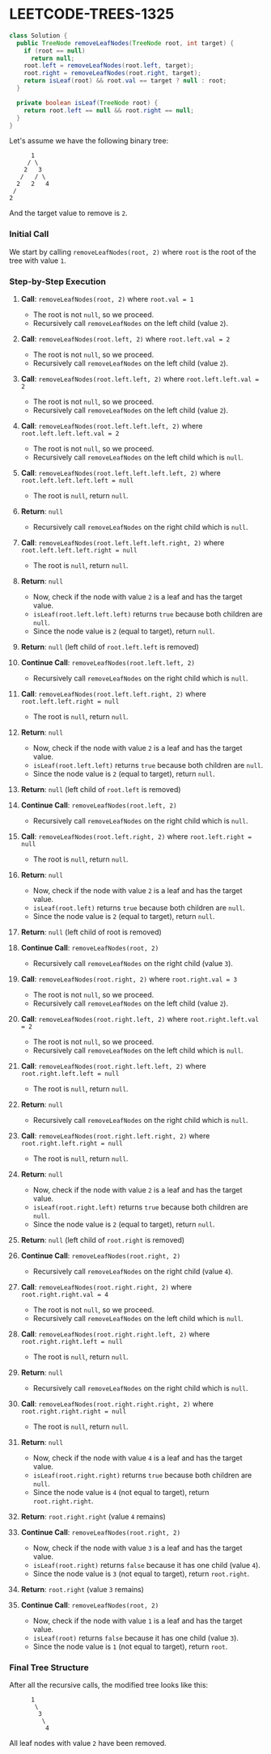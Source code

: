 # LEETCODE-TREES-1325
```java
class Solution {
  public TreeNode removeLeafNodes(TreeNode root, int target) {
    if (root == null)
      return null;
    root.left = removeLeafNodes(root.left, target);
    root.right = removeLeafNodes(root.right, target);
    return isLeaf(root) && root.val == target ? null : root;
  }

  private boolean isLeaf(TreeNode root) {
    return root.left == null && root.right == null;
  }
}
```

Let's assume we have the following binary tree:

```
      1
     / \
    2   3
   /   / \
  2   2   4
 / 
2
```

And the target value to remove is `2`.

### Initial Call

We start by calling `removeLeafNodes(root, 2)` where `root` is the root of the tree with value `1`.

### Step-by-Step Execution

1. **Call**: `removeLeafNodes(root, 2)` where `root.val = 1`
   - The root is not `null`, so we proceed.
   - Recursively call `removeLeafNodes` on the left child (value `2`).

2. **Call**: `removeLeafNodes(root.left, 2)` where `root.left.val = 2`
   - The root is not `null`, so we proceed.
   - Recursively call `removeLeafNodes` on the left child (value `2`).

3. **Call**: `removeLeafNodes(root.left.left, 2)` where `root.left.left.val = 2`
   - The root is not `null`, so we proceed.
   - Recursively call `removeLeafNodes` on the left child (value `2`).

4. **Call**: `removeLeafNodes(root.left.left.left, 2)` where `root.left.left.left.val = 2`
   - The root is not `null`, so we proceed.
   - Recursively call `removeLeafNodes` on the left child which is `null`.

5. **Call**: `removeLeafNodes(root.left.left.left.left, 2)` where `root.left.left.left.left = null`
   - The root is `null`, return `null`.

6. **Return**: `null`
   - Recursively call `removeLeafNodes` on the right child which is `null`.

7. **Call**: `removeLeafNodes(root.left.left.left.right, 2)` where `root.left.left.left.right = null`
   - The root is `null`, return `null`.

8. **Return**: `null`
   - Now, check if the node with value `2` is a leaf and has the target value.
   - `isLeaf(root.left.left.left)` returns `true` because both children are `null`.
   - Since the node value is `2` (equal to target), return `null`.

9. **Return**: `null` (left child of `root.left.left` is removed)

10. **Continue Call**: `removeLeafNodes(root.left.left, 2)`
    - Recursively call `removeLeafNodes` on the right child which is `null`.

11. **Call**: `removeLeafNodes(root.left.left.right, 2)` where `root.left.left.right = null`
    - The root is `null`, return `null`.

12. **Return**: `null`
    - Now, check if the node with value `2` is a leaf and has the target value.
    - `isLeaf(root.left.left)` returns `true` because both children are `null`.
    - Since the node value is `2` (equal to target), return `null`.

13. **Return**: `null` (left child of `root.left` is removed)

14. **Continue Call**: `removeLeafNodes(root.left, 2)`
    - Recursively call `removeLeafNodes` on the right child which is `null`.

15. **Call**: `removeLeafNodes(root.left.right, 2)` where `root.left.right = null`
    - The root is `null`, return `null`.

16. **Return**: `null`
    - Now, check if the node with value `2` is a leaf and has the target value.
    - `isLeaf(root.left)` returns `true` because both children are `null`.
    - Since the node value is `2` (equal to target), return `null`.

17. **Return**: `null` (left child of root is removed)

18. **Continue Call**: `removeLeafNodes(root, 2)`
    - Recursively call `removeLeafNodes` on the right child (value `3`).

19. **Call**: `removeLeafNodes(root.right, 2)` where `root.right.val = 3`
    - The root is not `null`, so we proceed.
    - Recursively call `removeLeafNodes` on the left child (value `2`).

20. **Call**: `removeLeafNodes(root.right.left, 2)` where `root.right.left.val = 2`
    - The root is not `null`, so we proceed.
    - Recursively call `removeLeafNodes` on the left child which is `null`.

21. **Call**: `removeLeafNodes(root.right.left.left, 2)` where `root.right.left.left = null`
    - The root is `null`, return `null`.

22. **Return**: `null`
    - Recursively call `removeLeafNodes` on the right child which is `null`.

23. **Call**: `removeLeafNodes(root.right.left.right, 2)` where `root.right.left.right = null`
    - The root is `null`, return `null`.

24. **Return**: `null`
    - Now, check if the node with value `2` is a leaf and has the target value.
    - `isLeaf(root.right.left)` returns `true` because both children are `null`.
    - Since the node value is `2` (equal to target), return `null`.

25. **Return**: `null` (left child of `root.right` is removed)

26. **Continue Call**: `removeLeafNodes(root.right, 2)`
    - Recursively call `removeLeafNodes` on the right child (value `4`).

27. **Call**: `removeLeafNodes(root.right.right, 2)` where `root.right.right.val = 4`
    - The root is not `null`, so we proceed.
    - Recursively call `removeLeafNodes` on the left child which is `null`.

28. **Call**: `removeLeafNodes(root.right.right.left, 2)` where `root.right.right.left = null`
    - The root is `null`, return `null`.

29. **Return**: `null`
    - Recursively call `removeLeafNodes` on the right child which is `null`.

30. **Call**: `removeLeafNodes(root.right.right.right, 2)` where `root.right.right.right = null`
    - The root is `null`, return `null`.

31. **Return**: `null`
    - Now, check if the node with value `4` is a leaf and has the target value.
    - `isLeaf(root.right.right)` returns `true` because both children are `null`.
    - Since the node value is `4` (not equal to target), return `root.right.right`.

32. **Return**: `root.right.right` (value `4` remains)

33. **Continue Call**: `removeLeafNodes(root.right, 2)`
    - Now, check if the node with value `3` is a leaf and has the target value.
    - `isLeaf(root.right)` returns `false` because it has one child (value `4`).
    - Since the node value is `3` (not equal to target), return `root.right`.

34. **Return**: `root.right` (value `3` remains)

35. **Continue Call**: `removeLeafNodes(root, 2)`
    - Now, check if the node with value `1` is a leaf and has the target value.
    - `isLeaf(root)` returns `false` because it has one child (value `3`).
    - Since the node value is `1` (not equal to target), return `root`.

### Final Tree Structure

After all the recursive calls, the modified tree looks like this:

```
      1
       \
        3
         \
          4
```

All leaf nodes with value `2` have been removed.
